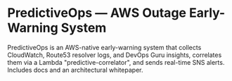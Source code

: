 # PredictiveOps — AWS Outage Early-Warning System

PredictiveOps is an AWS-native early-warning system that collects CloudWatch, Route53 resolver logs,
and DevOps Guru insights, correlates them via a Lambda "predictive-correlator", and sends real-time SNS alerts.
Includes docs and an architectural whitepaper.
